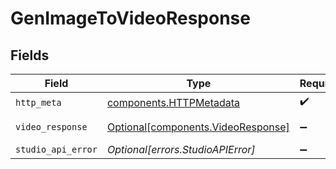 # GenImageToVideoResponse


## Fields

| Field                                                                          | Type                                                                           | Required                                                                       | Description                                                                    |
| ------------------------------------------------------------------------------ | ------------------------------------------------------------------------------ | ------------------------------------------------------------------------------ | ------------------------------------------------------------------------------ |
| `http_meta`                                                                    | [components.HTTPMetadata](../../models/components/httpmetadata.md)             | :heavy_check_mark:                                                             | N/A                                                                            |
| `video_response`                                                               | [Optional[components.VideoResponse]](../../models/components/videoresponse.md) | :heavy_minus_sign:                                                             | Successful Response                                                            |
| `studio_api_error`                                                             | *Optional[errors.StudioAPIError]*                                              | :heavy_minus_sign:                                                             | Error                                                                          |